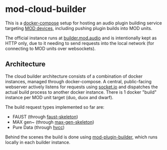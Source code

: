 # mod-cloud-builder

This is a [docker-compose](https://docs.docker.com/compose/) setup for hosting an audio plugin building service targeting [MOD devices](https://mod.audio/), including pushing plugin builds into MOD units.

The official instance runs at [builder.mod.audio](http://builder.mod.audio/) and is intentionally kept as HTTP only, due to it needing to send requests into the local network (for connecting to MOD units over websockets).

## Architecture

The cloud builder architecture consists of a combination of docker instances, managed through docker-compose.
A central, public-facing webserver actively listens for requests using [socket.io](https://socket.io/) and dispatches the actual build process to another docker instance.
There is 1 docker "build" instance per MOD unit target (duo, duox and dwarf).

The build request types implemented so far are:

- FAUST (through [faust-skeleton](https://github.com/moddevices/faust-skeleton))
- MAX gen~ (through [max-gen-skeleton](https://github.com/moddevices/max-gen-skeleton))
- Pure Data (through [hvcc](https://github.com/Wasted-Audio/hvcc/))

Behind the scenes the build is done using [mod-plugin-builder](https://github.com/moddevices/mod-plugin-builder), which runs locally in each builder instance.
